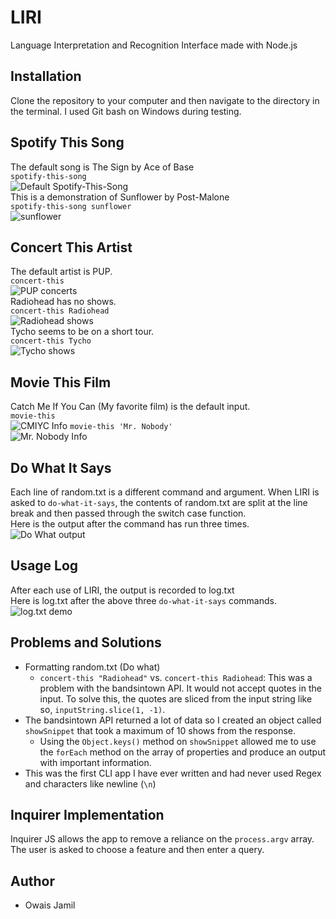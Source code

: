 # LIRI
Language Interpretation and Recognition Interface made with Node.js
## Installation
Clone the repository to your computer and then navigate to the directory in the terminal. I used Git bash on Windows during testing.
## Spotify This Song
The default song is The Sign by Ace of Base  
`spotify-this-song`  
![Default Spotify-This-Song](/screenshots/spotify1.PNG)   
This is a demonstration of Sunflower by Post-Malone  
`spotify-this-song sunflower`  
![sunflower](screenshots/spotify2.PNG)
## Concert This Artist
The default artist is PUP.  
`concert-this`  
![PUP concerts](screenshots/concert1.PNG)  
Radiohead has no shows.  
`concert-this Radiohead`  
![Radiohead shows](screenshots/concert2.PNG)  
Tycho seems to be on a short tour.  
`concert-this Tycho`  
![Tycho shows](screenshots/concert3.PNG)
## Movie This Film
Catch Me If You Can (My favorite film) is the default input.  
`movie-this`  
![CMIYC Info](screenshots/movie1.PNG)
`movie-this 'Mr. Nobody'`  
![Mr. Nobody Info](screenshots/movie2.PNG)
## Do What It Says
Each line of random.txt is a different command and argument. When LIRI is asked to `do-what-it-says`, the contents of random.txt are split at the line break and then passed through the switch case function.  
Here is the output after the command has run three times.  
![Do What output](screenshots/dowhat1.PNG)
## Usage Log
After each use of LIRI, the output is recorded to log.txt  
Here is log.txt after the above three `do-what-it-says` commands.  
![log.txt demo](screenshots/log.PNG)
## Problems and Solutions
- Formatting random.txt (Do what)
    - `concert-this "Radiohead"` vs. `concert-this Radiohead`: This was a problem with the bandsintown API. It would not accept quotes in the input. To solve this, the quotes are sliced from the input string like so, `inputString.slice(1, -1)`.
- The bandsintown API returned a lot of data so I created an object called `showSnippet` that took a maximum of 10 shows from the response.
    - Using the `Object.keys()` method on `showSnippet` allowed me to use the `forEach` method on the array of properties and produce an output with important information.  
- This was the first CLI app I have ever written and had never used Regex and characters like newline (`\n`)
## Inquirer Implementation
Inquirer JS allows the app to remove a reliance on the `process.argv` array. The user is asked to choose a feature and then enter a query. 
## Author
- Owais Jamil